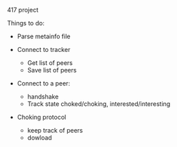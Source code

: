 417 project

Things to do:

* Parse metainfo file
* Connect to tracker
  * Get list of peers
  * Save list of peers
* Connect to a peer:
  * handshake
  * Track state choked/choking, interested/interesting

* Choking protocol
  * keep track of peers
  * dowload
